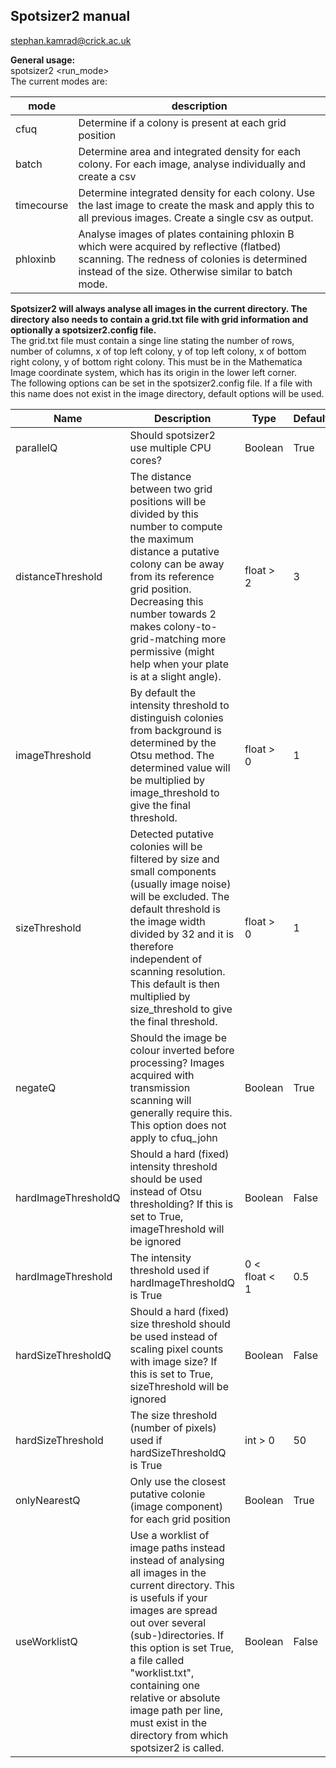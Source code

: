 ## Spotsizer2 manual  

stephan.kamrad@crick.ac.uk  

**General usage:**  
spotsizer2 <run_mode>  
The current modes are:  

mode | description
-----|------------
cfuq | Determine if a colony is present at each grid position
batch | Determine area and integrated density for each colony. For each image, analyse individually and create a csv
timecourse | Determine integrated density for each colony. Use the last image to create the mask and apply this to all previous images. Create a single csv as output.
phloxinb | Analyse images of plates containing phloxin B which were acquired by reflective (flatbed) scanning. The redness of colonies is determined instead of the size. Otherwise similar to batch mode.

**Spotsizer2 will always analyse all images in the current directory. The directory also needs to contain a grid.txt file with grid information and optionally a spotsizer2.config file.**  
The grid.txt file must contain a singe line stating the number of rows, number of columns, x of top left colony, y of top left colony, x of bottom right colony, y of bottom right colony. This must be in the Mathematica Image coordinate system, which has its origin in the lower left corner.  
The following options can be set in the spotsizer2.config file. If a file with this name does not exist in the image directory, default options will be used.  

Name|Description|Type|Default
----|-----------|----|-------
parallelQ|Should spotsizer2 use multiple CPU cores?|Boolean|True
distanceThreshold|The distance between two grid positions will be divided by this number to compute the maximum distance a putative colony can be away from its reference grid position. Decreasing this number towards 2 makes colony-to-grid-matching more permissive (might help when your plate is at a slight angle).|float > 2|3
imageThreshold|By default the intensity threshold to distinguish colonies from background is determined by the Otsu method. The determined value will be multiplied by image_threshold to give the final threshold.|float > 0|1
sizeThreshold|Detected putative colonies will be filtered by size and small components (usually image noise) will be excluded. The default threshold is the image width divided by 32 and it is therefore independent of scanning resolution. This default is then multiplied by size_threshold to give the final threshold.|float > 0|1
negateQ|Should the image be colour inverted before processing? Images acquired with transmission scanning will generally require this. This option does not apply to cfuq_john |Boolean|True
hardImageThresholdQ|Should a hard (fixed) intensity threshold should be used instead of Otsu thresholding? If this is set to True, imageThreshold will be ignored|Boolean|False
hardImageThreshold|The intensity threshold used if hardImageThresholdQ is True| 0 < float < 1|0.5
hardSizeThresholdQ|Should a hard (fixed) size threshold should be used instead of scaling pixel counts with image size? If this is set to True, sizeThreshold will be ignored|Boolean|False
hardSizeThreshold|The size threshold (number of pixels) used if hardSizeThresholdQ is True| int > 0|50
onlyNearestQ|Only use the closest putative colonie (image component) for each grid position|Boolean|True
useWorklistQ|Use a worklist of image paths instead instead of analysing all images in the current directory. This is usefuls if your images are spread out over several (sub-)directories. If this option is set True, a file called "worklist.txt", containing one relative or absolute image path per line, must exist in the directory from which spotsizer2 is called.|Boolean|False
